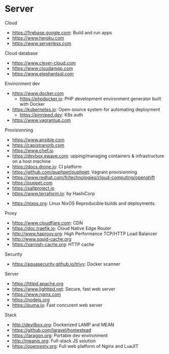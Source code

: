 # Server

Cloud
* https://firebase.google.com: Build and run apps
* https://www.heroku.com
* https://www.serverless.com

Cloud database
* https://www.clever-cloud.com
* https://www.cloudamqp.com
* https://www.elephantsql.com

Environment dev
* https://www.docker.com
  + https://phpdocker.io: PHP development environment generator built with Docker
* https://kubernetes.io: Open-source system for automating deployment
  + https://pinniped.dev: K8s auth 
* https://www.vagrantup.com

Provisionning
* https://www.ansible.com
* https://capistranorb.com
* https://www.chef.io
* https://devbox.ewave.com:  upping/managing containers & infrastructure on a host machine
* https://docs.drone.io: CI platform
* https://github.com/puphpet/puphpet: Vagrant provisionning
* https://www.redhat.com/fr/technologies/cloud-computing/openshift
* https://puppet.com
* https://saltproject.io
* https://www.terraform.io: by HashiCorp

+ https://nixos.org: Linux NixOS Reproducible builds and deployments.

Proxy
* https://www.cloudflare.com: CDN
* https://doc.traefik.io: Cloud Native Edge Router
* http://www.haproxy.org: High Performance TCP/HTTP Load Balancer
* http://www.squid-cache.org
* https://varnish-cache.org: HTTP cache

Security
* https://aquasecurity.github.io/trivy: Docker scanner

Server
* https://httpd.apache.org
* https://www.lighttpd.net: Secure, fast web server
* https://www.nginx.com
* https://nodejs.org
* https://puma.io: Fast concurent web server

Stack
* http://devilbox.org: Dockerized LAMP and MEAN
* https://github.com/laravel/homestead
* https://laragon.org: Portable dev environment
* http://meanjs.org: Full-stack JS solution
* https://openresty.org: Full web platform of Nginx and LuaJIT
